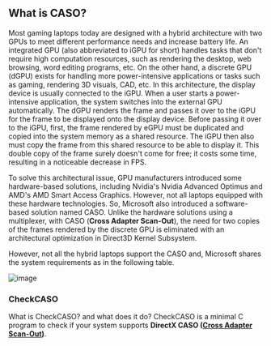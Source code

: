 ## What is CASO?

Most gaming laptops today are designed with a hybrid architecture with two GPUs to meet different performance needs and increase battery life. An integrated GPU (also abbreviated to iGPU for short) handles tasks that don't require high computation resources, such as rendering the desktop, web browsing, word editing programs, etc. On the other hand, a discrete GPU (dGPU) exists for handling more power-intensive applications or tasks such as gaming, rendering 3D visuals, CAD, etc. In this architecture, the display device is usually connected to the iGPU. When a user starts a power-intensive application, the system switches into the external GPU automatically. The dGPU renders the frame and passes it over to the iGPU for the frame to be displayed onto the display device. Before passing it over to the iGPU, first, the frame rendered by eGPU must be duplicated and copied into the system memory as a shared resource. The iGPU then also must copy the frame from this shared resource to be able to display it. This double copy of the frame surely doesn't come for free; it costs some time, resulting in a noticeable decrease in FPS.

To solve this architectural issue, GPU manufacturers introduced some hardware-based solutions, including Nvidia's Nvidia Advanced Optimus and AMD's AMD Smart Access Graphics. However, not all laptops equipped with these hardware technologies. So, Microsoft also introduced a software-based solution named CASO. Unlike the hardware solutions using a multiplexer, with CASO (**Cross Adapter Scan-Out**), the need for two copies of the frames rendered by the discrete GPU is eliminated with an architectural optimization in Direct3D Kernel Subsystem. 

However, not all the hybrid laptops support the CASO and, Microsoft shares the system requirements as in the following table.

![image](https://github.com/semihartan/CheckCASO/assets/13886510/1bc3ebdc-e342-4c96-ab34-0fc519cfbd90)

### CheckCASO

What is CheckCASO? and what does it do? CheckCASO is a minimal C program to check if your system supports **DirectX CASO ([Cross Adapter Scan-Out](https://devblogs.microsoft.com/directx/optimizing-hybrid-laptop-performance-with-cross-adapter-scan-out-caso/))**.
